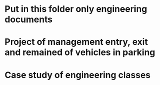 # Put in this folder only engineering documents
# Project of management entry, exit and remained of vehicles in parking
# Case study of engineering classes
